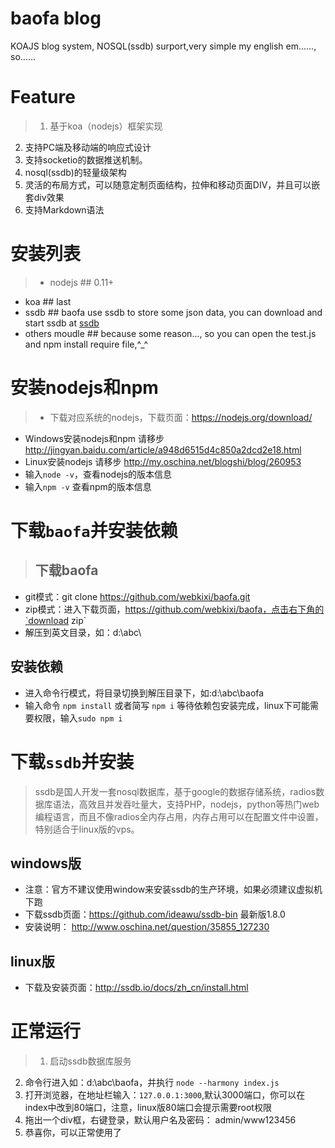 # baofa blog
KOAJS blog system, NOSQL(ssdb) surport,very simple
my english em......, so......


# Feature 
>   1. 基于koa（nodejs）框架实现 
  2. 支持PC端及移动端的响应式设计 
  3. 支持socketio的数据推送机制。 
  4. nosql(ssdb)的轻量级架构 
  5. 灵活的布局方式，可以随意定制页面结构，拉伸和移动页面DIV，并且可以嵌套div效果 
  6. 支持Markdown语法   

# 安装列表 
>   * nodejs ## 0.11+
  * koa ## last
  * ssdb ## baofa use ssdb to store some json data, you can download and start ssdb at [ssdb](https://github.com/ideawu/ssdb)
  * others moudle ## because some reason..., so you can open the test.js and npm install require file,^_^

# 安装nodejs和npm 
>  - 下载对应系统的nodejs，下载页面：https://nodejs.org/download/
 - Windows安装nodejs和npm 请移步  http://jingyan.baidu.com/article/a948d6515d4c850a2dcd2e18.html
 - Linux安装nodejs 请移步 http://my.oschina.net/blogshi/blog/260953
 - 输入`node -v`，查看nodejs的版本信息
 - 输入`npm -v` 查看npm的版本信息

# 下载`baofa`并安装依赖 
> ## 下载baofa 
 - git模式：git clone https://github.com/webkixi/baofa.git   
 - zip模式：进入下载页面，https://github.com/webkixi/baofa，点击右下角的`download zip` 
 - 解压到英文目录，如：d:\abc\ 
## 安装依赖 
 - 进入命令行模式，将目录切换到解压目录下，如:d:\abc\baofa 
 - 输入命令 `npm install` 或者简写 `npm i` 等待依赖包安装完成，linux下可能需要权限，输入`sudo npm i` 
 
# 下载`ssdb`并安装  
>ssdb是国人开发一套nosql数据库，基于google的数据存储系统，radios数据库语法，高效且并发吞吐量大，支持PHP，nodejs，python等热门web编程语言，而且不像radios全内存占用，内存占用可以在配置文件中设置，特别适合于linux版的vps。 
## windows版 
 - 注意：官方不建议使用window来安装ssdb的生产环境，如果必须建议虚拟机下跑 
 - 下载ssdb页面：https://github.com/ideawu/ssdb-bin 最新版1.8.0 
 - 安装说明： http://www.oschina.net/question/35855_127230 
## linux版
 - 下载及安装页面：http://ssdb.io/docs/zh_cn/install.html 

# 正常运行 
>  1. 启动ssdb数据库服务
 2. 命令行进入如：d:\abc\baofa，并执行 `node --harmony index.js` 
 3. 打开浏览器，在地址栏输入：`127.0.0.1:3000`,默认3000端口，你可以在index中改到80端口，注意，linux版80端口会提示需要root权限 
 4. 拖出一个div框，右键登录，默认用户名及密码： admin/www123456 
 5. 恭喜你，可以正常使用了
